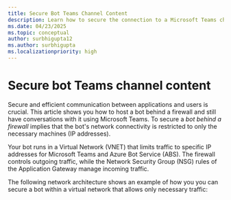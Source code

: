```yaml
---
title: Secure Bot Teams Channel Content
description: Learn how to secure the connection to a Microsoft Teams channel bot's web app by using Azure Private Link and Azure Private Endpoint. 
ms.date: 04/23/2025
ms.topic: conceptual
author: surbhigupta12
ms.author: surbhigupta
ms.localizationpriority: high
---
```


# Secure bot Teams channel content

Secure and efficient communication between applications and users is crucial. This article shows you how to host a bot behind a firewall and still have conversations with it using Microsoft Teams. To secure a *bot behind a firewall* implies that the bot's network connectivity is restricted to only the necessary machines (IP addresses).

Your bot runs in a Virtual Network (VNET) that limits traffic to specific IP addresses for Microsoft Teams and Azure Bot Service (ABS). The firewall controls outgoing traffic, while the Network Security Group (NSG) rules of the Application Gateway manage incoming traffic.

The following network architecture shows an example of how you you can secure a bot within a virtual network that allows only necessary traffic:
